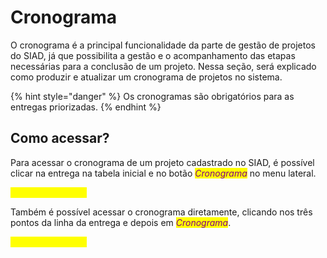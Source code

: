 # Cronograma

O cronograma é a principal funcionalidade da parte de gestão de projetos do SIAD, já que possibilita a gestão e o acompanhamento das etapas necessárias para a conclusão de um projeto. Nessa seção, será explicado como produzir e atualizar um cronograma de projetos no sistema.&#x20;

{% hint style="danger" %}
Os cronogramas são obrigatórios para as entregas priorizadas.&#x20;
{% endhint %}



## Como acessar?

Para acessar o cronograma de um projeto cadastrado no SIAD, é possível clicar na entrega na tabela inicial e no botão _<mark style="color:purple;">Cronograma</mark>_ no menu lateral.&#x20;

<mark style="color:yellow;">Imagem da página</mark>

Também é possível acessar o cronograma diretamente, clicando nos três pontos da linha da entrega e depois em _<mark style="color:purple;">Cronograma</mark>_.&#x20;

<mark style="color:yellow;">Imagem da página</mark>
